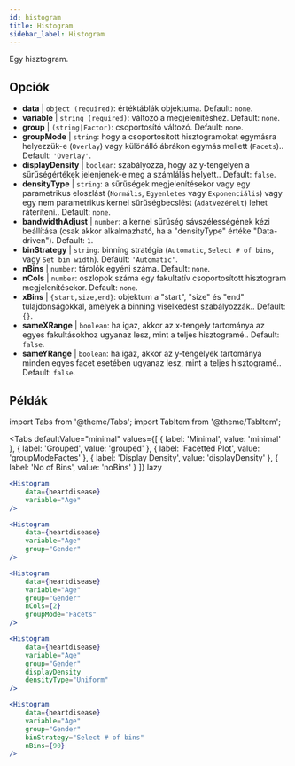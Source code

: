 ```yaml
---
id: histogram
title: Histogram
sidebar_label: Histogram
---
```


Egy hisztogram.

## Opciók

* __data__ | `object (required)`: értéktáblák objektuma. Default: `none`.
* __variable__ | `string (required)`: változó a megjelenítéshez. Default: `none`.
* __group__ | `(string|Factor)`: csoportosító változó. Default: `none`.
* __groupMode__ | `string`: hogy a csoportosított hisztogramokat egymásra helyezzük-e (`Overlay`) vagy különálló ábrákon egymás mellett (`Facets`).. Default: `'Overlay'`.
* __displayDensity__ | `boolean`: szabályozza, hogy az y-tengelyen a sűrűségértékek jelenjenek-e meg a számlálás helyett.. Default: `false`.
* __densityType__ | `string`: a sűrűségek megjelenítésekor vagy egy parametrikus eloszlást (`Normális`, `Egyenletes` vagy `Exponenciális`) vagy egy nem parametrikus kernel sűrűségbecslést (`Adatvezérelt`) lehet ráteríteni.. Default: `none`.
* __bandwidthAdjust__ | `number`: a kernel sűrűség sávszélességének kézi beállítása (csak akkor alkalmazható, ha a "densityType" értéke "Data-driven"). Default: `1`.
* __binStrategy__ | `string`: binning stratégia (`Automatic`, `Select # of bins`, vagy `Set bin width`). Default: `'Automatic'`.
* __nBins__ | `number`: tárolók egyéni száma. Default: `none`.
* __nCols__ | `number`: oszlopok száma egy fakultatív csoportosított hisztogram megjelenítésekor. Default: `none`.
* __xBins__ | `{start,size,end}`: objektum a "start", "size" és "end" tulajdonságokkal, amelyek a binning viselkedést szabályozzák.. Default: `{}`.
* __sameXRange__ | `boolean`: ha igaz, akkor az x-tengely tartománya az egyes fakultásokhoz ugyanaz lesz, mint a teljes hisztogramé.. Default: `false`.
* __sameYRange__ | `boolean`: ha igaz, akkor az y-tengelyek tartománya minden egyes facet esetében ugyanaz lesz, mint a teljes hisztogramé.. Default: `false`.


## Példák

import Tabs from '@theme/Tabs';
import TabItem from '@theme/TabItem';

<Tabs
    defaultValue="minimal"
    values={[
        { label: 'Minimal', value: 'minimal' },
        { label: 'Grouped', value: 'grouped' },
        { label: 'Facetted Plot', value: 'groupModeFactes' },
        { label: 'Display Density', value: 'displayDensity' },
        { label: 'No of Bins', value: 'noBins' }
    ]}
    lazy
>

<TabItem value="minimal">

```jsx live
<Histogram 
    data={heartdisease} 
    variable="Age"
/>
```

</TabItem>

<TabItem value="grouped">

```jsx live
<Histogram 
    data={heartdisease} 
    variable="Age"
    group="Gender"
/>
```

</TabItem>

<TabItem value="groupModeFactes">

```jsx live
<Histogram 
    data={heartdisease} 
    variable="Age"
    group="Gender"
    nCols={2}
    groupMode="Facets"
/>
```

</TabItem>

<TabItem value="displayDensity">

```jsx live
<Histogram 
    data={heartdisease} 
    variable="Age"
    group="Gender"
    displayDensity 
    densityType="Uniform"
/>
```

</TabItem>

<TabItem value="noBins">

```jsx live
<Histogram 
    data={heartdisease} 
    variable="Age"
    group="Gender"
    binStrategy="Select # of bins"
    nBins={90}
/>
```

</TabItem>

</Tabs>

